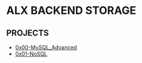 # ALX BACKEND STORAGE

## PROJECTS

- [0x00-MySQL_Advanced](/0x00-MySQL_Advanced)
- [0x01-NoSQL](/0x01-NoSQL)

